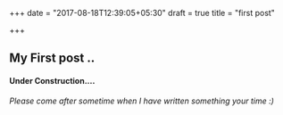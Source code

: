 +++
date = "2017-08-18T12:39:05+05:30"
draft = true
title = "first post"

+++

## My First post ..
#### Under Construction....
*Please come after sometime when I have written something your time :)*
